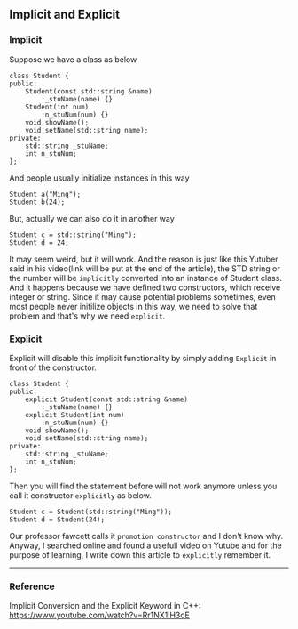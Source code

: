 ## Implicit and Explicit

### Implicit

Suppose we have a class as below
```
class Student {
public:
	Student(const std::string &name)
		:_stuName(name) {}
	Student(int num)
		:n_stuNum(num) {}
	void showName();
	void setName(std::string name);
private:
	std::string _stuName;
	int n_stuNum;
};
```
And people usually initialize instances in this way
```
Student a("Ming");
Student b(24);
```
But, actually we can also do it in another way
```
Student c = std::string("Ming");
Student d = 24;
```
It may seem weird, but it will work. And the reason is just like this Yutuber said in his video(link will be put at the end of the article), 
the STD string or the number will be `implicitly` converted into an instance of Student class. 
And it happens because we have defined two constructors, which receive integer or string. 
Since it may cause potential problems sometimes, even most people never initilize objects in this way, we need to solve that problem and that's why we need `explicit`.

### Explicit

Explicit will disable this implicit functionality by simply adding `Explicit` in front of the constructor. 
```
class Student {
public:
	explicit Student(const std::string &name)
		:_stuName(name) {}
	explicit Student(int num)
		:n_stuNum(num) {}
	void showName();
	void setName(std::string name);
private:
	std::string _stuName;
	int n_stuNum;
};
```
Then you will find the statement before will not work anymore unless you call it constructor `explicitly` as below.
```
Student c = Student(std::string("Ming"));
Student d = Student(24);
```

Our professor fawcett calls it `promotion constructor` and I don't know why. Anyway, I searched online and found a usefull video on Yutube and for the purpose of learning, I write down this article to `explicitly` remember it.

------
### Reference
Implicit Conversion and the Explicit Keyword in C++: https://www.youtube.com/watch?v=Rr1NX1lH3oE  
